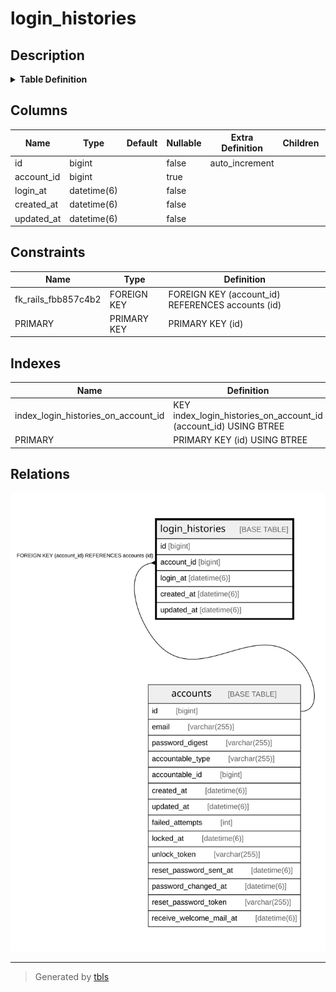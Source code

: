 # login_histories

## Description

<details>
<summary><strong>Table Definition</strong></summary>

```sql
CREATE TABLE `login_histories` (
  `id` bigint NOT NULL AUTO_INCREMENT,
  `account_id` bigint DEFAULT NULL,
  `login_at` datetime(6) NOT NULL,
  `created_at` datetime(6) NOT NULL,
  `updated_at` datetime(6) NOT NULL,
  PRIMARY KEY (`id`),
  KEY `index_login_histories_on_account_id` (`account_id`),
  CONSTRAINT `fk_rails_fbb857c4b2` FOREIGN KEY (`account_id`) REFERENCES `accounts` (`id`)
) ENGINE=InnoDB AUTO_INCREMENT=[Redacted by tbls] DEFAULT CHARSET=utf8mb4 COLLATE=utf8mb4_bin
```

</details>

## Columns

| Name | Type | Default | Nullable | Extra Definition | Children | Parents | Comment |
| ---- | ---- | ------- | -------- | ---------------- | -------- | ------- | ------- |
| id | bigint |  | false | auto_increment |  |  |  |
| account_id | bigint |  | true |  |  | [accounts](accounts.md) |  |
| login_at | datetime(6) |  | false |  |  |  |  |
| created_at | datetime(6) |  | false |  |  |  |  |
| updated_at | datetime(6) |  | false |  |  |  |  |

## Constraints

| Name | Type | Definition |
| ---- | ---- | ---------- |
| fk_rails_fbb857c4b2 | FOREIGN KEY | FOREIGN KEY (account_id) REFERENCES accounts (id) |
| PRIMARY | PRIMARY KEY | PRIMARY KEY (id) |

## Indexes

| Name | Definition |
| ---- | ---------- |
| index_login_histories_on_account_id | KEY index_login_histories_on_account_id (account_id) USING BTREE |
| PRIMARY | PRIMARY KEY (id) USING BTREE |

## Relations

![er](login_histories.svg)

---

> Generated by [tbls](https://github.com/k1LoW/tbls)
